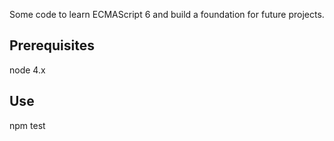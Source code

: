 Some code to learn ECMAScript 6 and build a foundation for future projects.

## Prerequisites

node 4.x

## Use

npm test

